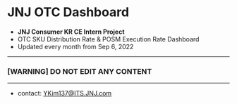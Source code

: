 # JNJ OTC Dashboard
- **JNJ Consumer KR CE Intern Project**
- OTC SKU Distribution Rate &amp; POSM Execution Rate Dashboard
- Updated every month from Sep 6, 2022
---
### [WARNING] DO NOT EDIT ANY CONTENT
---
- contact: YKim137@ITS.JNJ.com
